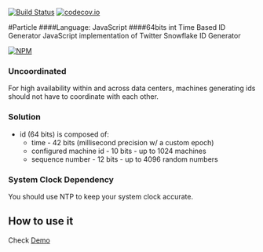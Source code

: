 [![Build Status](https://travis-ci.org/sschiau/Particle.js.svg?branch=master)](https://travis-ci.org/sschiau/Particle.js)
[![codecov.io](https://codecov.io/gh/sschiau/Particle.js/coverage.svg?branch=master)](https://codecov.io/gh/sschiau/Particle.js?branch=master)

#Particle
####Language: JavaScript
####64bits int Time Based ID Generator
JavaScript implementation of Twitter Snowflake ID Generator

[![NPM](https://nodei.co/npm/Particle.png?downloads=true&downloadRank=true&stars=true)](https://nodei.co/npm/Particle/)

### Uncoordinated
For high availability within and across data centers, machines generating ids should not have to coordinate with each other.

### Solution
* id (64 bits) is composed of:
  * time - 42 bits (millisecond precision w/ a custom epoch)
  * configured machine id - 10 bits - up to 1024 machines
  * sequence number - 12 bits - up to 4096 random numbers

### System Clock Dependency
You should use NTP to keep your system clock accurate.

## How to use it
Check [Demo](https://github.com/sschiau/Particle.js/blob/master/Demo/index.html)
